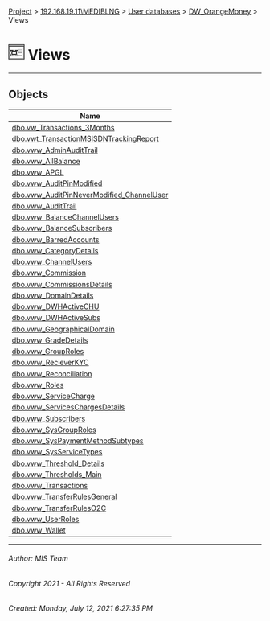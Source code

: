 #### 

[Project](../../../../index.md) > [192.168.19.11\\MEDIBLNG](../../../index.md) > [User databases](../../index.md) > [DW_OrangeMoney](../index.md) > Views

# ![Views](../../../../Images/View32.png) Views

---

## <a name="#objects"></a>Objects

| Name |
|---|
| [dbo.vw_Transactions_3Months](vw_Transactions_3Months.md) |
| [dbo.vwt_TransactionMSISDNTrackingReport](vwt_TransactionMSISDNTrackingReport.md) |
| [dbo.vww_AdminAuditTrail](vww_AdminAuditTrail.md) |
| [dbo.vww_AllBalance](vww_AllBalance.md) |
| [dbo.vww_APGL](vww_APGL.md) |
| [dbo.vww_AuditPinModified](vww_AuditPinModified.md) |
| [dbo.vww_AuditPinNeverModified_ChannelUser](vww_AuditPinNeverModified_ChannelUser.md) |
| [dbo.vww_AuditTrail](vww_AuditTrail.md) |
| [dbo.vww_BalanceChannelUsers](vww_BalanceChannelUsers.md) |
| [dbo.vww_BalanceSubscribers](vww_BalanceSubscribers.md) |
| [dbo.vww_BarredAccounts](vww_BarredAccounts.md) |
| [dbo.vww_CategoryDetails](vww_CategoryDetails.md) |
| [dbo.vww_ChannelUsers](vww_ChannelUsers.md) |
| [dbo.vww_Commission](vww_Commission.md) |
| [dbo.vww_CommissionsDetails](vww_CommissionsDetails.md) |
| [dbo.vww_DomainDetails](vww_DomainDetails.md) |
| [dbo.vww_DWHActiveCHU](vww_DWHActiveCHU.md) |
| [dbo.vww_DWHActiveSubs](vww_DWHActiveSubs.md) |
| [dbo.vww_GeographicalDomain](vww_GeographicalDomain.md) |
| [dbo.vww_GradeDetails](vww_GradeDetails.md) |
| [dbo.vww_GroupRoles](vww_GroupRoles.md) |
| [dbo.vww_RecieverKYC](vww_RecieverKYC.md) |
| [dbo.vww_Reconciliation](vww_Reconciliation.md) |
| [dbo.vww_Roles](vww_Roles.md) |
| [dbo.vww_ServiceCharge](vww_ServiceCharge.md) |
| [dbo.vww_ServicesChargesDetails](vww_ServicesChargesDetails.md) |
| [dbo.vww_Subscribers](vww_Subscribers.md) |
| [dbo.vww_SysGroupRoles](vww_SysGroupRoles.md) |
| [dbo.vww_SysPaymentMethodSubtypes](vww_SysPaymentMethodSubtypes.md) |
| [dbo.vww_SysServiceTypes](vww_SysServiceTypes.md) |
| [dbo.vww_Threshold_Details](vww_Threshold_Details.md) |
| [dbo.vww_Thresholds_Main](vww_Thresholds_Main.md) |
| [dbo.vww_Transactions](vww_Transactions.md) |
| [dbo.vww_TransferRulesGeneral](vww_TransferRulesGeneral.md) |
| [dbo.vww_TransferRulesO2C](vww_TransferRulesO2C.md) |
| [dbo.vww_UserRoles](vww_UserRoles.md) |
| [dbo.vww_Wallet](vww_Wallet.md) |


---

###### Author:  MIS Team

###### Copyright 2021 - All Rights Reserved

###### Created: Monday, July 12, 2021 6:27:35 PM

